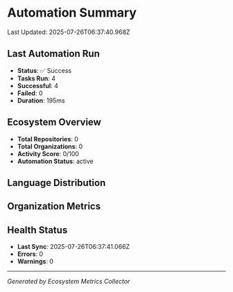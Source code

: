 # Automation Summary

Last Updated: 2025-07-26T06:37:40.968Z

## Last Automation Run

- **Status**: ✅ Success
- **Tasks Run**: 4
- **Successful**: 4
- **Failed**: 0
- **Duration**: 195ms


## Ecosystem Overview

- **Total Repositories**: 0
- **Total Organizations**: 0
- **Activity Score**: 0/100
- **Automation Status**: active

## Language Distribution



## Organization Metrics



## Health Status

- **Last Sync**: 2025-07-26T06:37:41.066Z
- **Errors**: 0
- **Warnings**: 0





---
*Generated by Ecosystem Metrics Collector*
